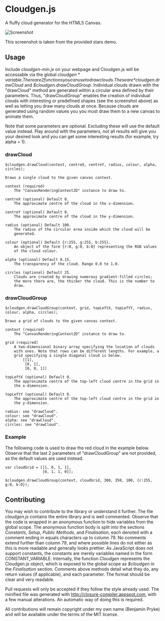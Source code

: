 # Cloudgen.js
A fluffy cloud generator for the HTML5 Canvas.

![Screenshot](https://github.com/Ninjakannon/Cloudgen.js/wiki/cloudgen-stars-demo.png)

This screenshot is taken from the provided stars demo.

## Usage
Include *cloudgen-min.js* on your webpage and Cloudgen.js will be accessable via the global *$cloudgen* variable. There are 2 functions you can use to draw clouds. These are *$cloudgen.drawCloud* and *$cloudgen.drawCloudGroup*. Individual clouds drawn with the "drawCloud" method are generated within a circular area defined by their parameters. Thus, "drawCloudGroup" enables the creation of individual clouds with interesting or predefined shapes (see the screenshot above) as well as letting you draw many clouds at once. Because clouds are generated using random values you you must draw them to a new canvas to animate them.

Note that some parameters are optional. Excluding these will use the default value instead. Play around with the parameters, not all results will give you your desired look and you can get some interesting results (for example, try alpha = 1).

### drawCloud
    $cloudgen.drawCloud(context, centreX, centreY, radius, colour, alpha, circles);
    
    Draws a single cloud to the given canvas context.
    
    context (required)
        The "CanvasRenderingContext2D" instance to draw to.
        
    centreX (optional) Default 0.
        The approximate centre of the cloud in the x-dimension.
        
    centreY (optional) Default 0.
        The approximate centre of the cloud in the y-dimension.
        
    radius (optional) Default 100.
        The radius of the circular area inside which the cloud will be
        generated.
        
    colour (optional) Default {r:255, g:255, b:255}.
        An object of the form {r:0, g:0, b:0} representing the RGB values
        of the cloud colour.
        
    alpha (optional) Default 0.15.
        The transparency of the cloud. Range 0.0 to 1.0.
        
    circles (optional) Default 25.
        Clouds are created by drawing numerous gradient-filled circles;
        the more there are, the thicker the cloud. This is the number to
        draw.

### drawCloudGroup
    $cloudgen.drawCloudGroup(context, grid, topLeftX, topLeftY, radius, colour, alpha, circles);
    
    Draws a grid of clouds to the given canvas context.
    
    context (required)
        The "CanvasRenderingContext2D" instance to draw to.
    
    grid (required)
        A two-dimensional binary array specifying the location of clouds
        with ones. Note that rows can be different lengths. For example, a
        grid specifying a single diagonal cloud is below.
            [[1],
             [0, 1],
             [0, 0, 1]]
    
    topLeftX (optional) Default 0.
        The approximate centre of the top-left cloud centre in the grid in
        the x-dimension.
    
    topLeftY (optional) Default 0.
        The approximate centre of the top-left cloud centre in the grid in
        the y-dimension.
    
    radius: see "drawCloud".
    colour: see "drawCloud".
    alpha: see "drawCloud".
    circles: see "drawCloud".

### Example
The following code is used to draw the red cloud in the example below. Observe that the last 2 parameters of "drawCloudGroup" are not provided, as the default values are used instead.

    var cloudGrid = [[1, 0, 1, 1],
                     [0, 1, 1, 0]];
    
    $cloudgen.drawCloudGroup(context, cloudGrid, 300, 350, 100, {r:255, g:0, b:0});

## Contributing
You may wish to contribute to the library or understand it further. The file *cloudgen.js* contains the entire library and is well commented. Observe that the code is wrapped in an anonymous function to hide variables from the global scope. The anonymous function body is split into the sections *Constants*, *Setup*, *Public Methods*, and *Finalisation*, each denoted with a comment ending in equals characters up to column 79. No comments extend further than column 79, and where possible lines do not either as this is more readable and generally looks prettier. As JavaScript does not support constants, the constants are merely variables named in the form CONSTANT_VARIABLE. Internally, the function *Cloudgen* represents the Cloudgen.js object, which is exposed to the global scope as *$cloudgen* in the *Finalisation* section. Comments above methods detail what they do, any return values (if applicable), and each parameter. The format should be clear and very readable.

Pull requests will only be accepted if they follow the style already used. The minified file was generated with http://closure-compiler.appspot.com, with a few manual alterations. An automatic way of doing this is required.

All contributions will remain copyright under my own name (Benjamin Pryke) and will be available under the terms of the MIT license.
